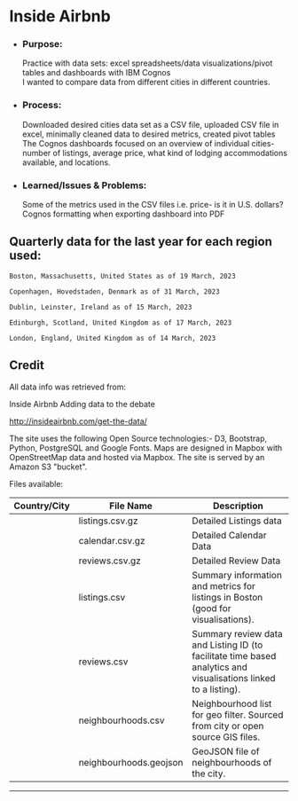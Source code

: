 # Inside Airbnb

- ### Purpose:
  Practice with data sets: excel spreadsheets/data visualizations/pivot tables and dashboards with IBM Cognos\
  I wanted to compare data from different cities in different countries.

- ### Process:
  Downloaded desired cities data set as a CSV file, uploaded CSV file in excel, minimally cleaned data to desired metrics, created pivot tables\
  The Cognos dashboards focused on an overview of individual cities- number of listings, average price, what kind of lodging accommodations available, and locations.
  
- ### Learned/Issues & Problems:
  Some of the metrics used in the CSV files i.e. price- is it in U.S. dollars?\
  Cognos formatting when exporting dashboard into PDF


## Quarterly data for the last year for each region used:

    Boston, Massachusetts, United States as of 19 March, 2023

    Copenhagen, Hovedstaden, Denmark as of 31 March, 2023

    Dublin, Leinster, Ireland as of 15 March, 2023

    Edinburgh, Scotland, United Kingdom as of 17 March, 2023

    London, England, United Kingdom as of 14 March, 2023

## Credit

All data info was retrieved from:

Inside Airbnb
Adding data to the debate

http://insideairbnb.com/get-the-data/

The site uses the following Open Source technologies:- D3, Bootstrap, Python, PostgreSQL and Google Fonts.
Maps are designed in Mapbox with OpenStreetMap data and hosted via Mapbox.
The site is served by an Amazon S3 "bucket".

Files available:

| Country/City | File Name | Description |
| ----------- | ----------- | -------- | 
|     	     | listings.csv.gz	|         Detailed Listings data |
|     	     | calendar.csv.gz	|         Detailed Calendar Data |
|     	     | reviews.csv.gz	|         Detailed Review Data |
|     	     | listings.csv	|         Summary information and metrics for listings in Boston (good for visualisations). |
|     	     | reviews.csv	|         Summary review data and Listing ID (to facilitate time based analytics and visualisations linked to a listing). |
|     	     | neighbourhoods.csv |    Neighbourhood list for geo filter. Sourced from city or open source GIS files. |
|     	     | neighbourhoods.geojson	|    GeoJSON file of neighbourhoods of the city. |

_____________________________________



